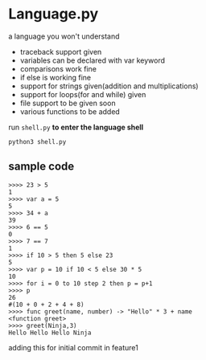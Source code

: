 # Language.py
a language you won't understand

- traceback support given
- variables can be declared with var keyword
- comparisons work fine
- if else is working fine
- support for strings given(addition and multiplications)
- support for loops(for and while) given
- file support to be given soon
- various functions to be added

run `shell.py` **to enter the language shell**
 
`python3 shell.py`


## sample code
```
>>>> 23 > 5
1
>>>> var a = 5
5
>>>> 34 + a
39
>>>> 6 == 5
0
>>>> 7 == 7
1 
>>>> if 10 > 5 then 5 else 23
5
>>>> var p = 10 if 10 < 5 else 30 * 5
10
>>>> for i = 0 to 10 step 2 then p = p+1
>>>> p
26
#(10 + 0 + 2 + 4 + 8)
>>>> func greet(name, number) -> "Hello" * 3 + name
<function greet>
>>>> greet(Ninja,3)
Hello Hello Hello Ninja
```
adding this for initial commit in feature1

